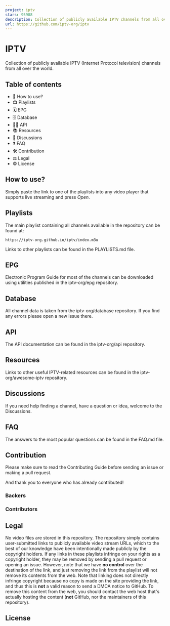 ```yaml
---
project: iptv
stars: 95908
description: Collection of publicly available IPTV channels from all over the world
url: https://github.com/iptv-org/iptv
---
```


IPTV
====

Collection of publicly available IPTV (Internet Protocol television) channels from all over the world.

Table of contents
-----------------

-   🚀 How to use?
-   📺 Playlists
-   🗓 EPG
-   🗄 Database
-   👨‍💻 API
-   📚 Resources
-   💬 Discussions
-   ❓ FAQ
-   🛠 Contribution
-   ⚖ Legal
-   © License

How to use?
-----------

Simply paste the link to one of the playlists into any video player that supports live streaming and press _Open_.

Playlists
---------

The main playlist containing all channels available in the repository can be found at:

```
https://iptv-org.github.io/iptv/index.m3u
```

Links to other playlists can be found in the PLAYLISTS.md file.

EPG
---

Electronic Program Guide for most of the channels can be downloaded using utilities published in the iptv-org/epg repository.

Database
--------

All channel data is taken from the iptv-org/database repository. If you find any errors please open a new issue there.

API
---

The API documentation can be found in the iptv-org/api repository.

Resources
---------

Links to other useful IPTV-related resources can be found in the iptv-org/awesome-iptv repository.

Discussions
-----------

If you need help finding a channel, have a question or idea, welcome to the Discussions.

FAQ
---

The answers to the most popular questions can be found in the FAQ.md file.

Contribution
------------

Please make sure to read the Contributing Guide before sending an issue or making a pull request.

And thank you to everyone who has already contributed!

### Backers

### Contributors

Legal
-----

No video files are stored in this repository. The repository simply contains user-submitted links to publicly available video stream URLs, which to the best of our knowledge have been intentionally made publicly by the copyright holders. If any links in these playlists infringe on your rights as a copyright holder, they may be removed by sending a pull request or opening an issue. However, note that we have **no control** over the destination of the link, and just removing the link from the playlist will not remove its contents from the web. Note that linking does not directly infringe copyright because no copy is made on the site providing the link, and thus this is **not** a valid reason to send a DMCA notice to GitHub. To remove this content from the web, you should contact the web host that's actually hosting the content (**not** GitHub, nor the maintainers of this repository).

License
-------
